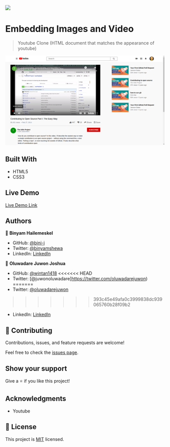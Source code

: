 ![](https://img.shields.io/badge/Microverse-blueviolet)

# Embedding Images and Video

> Youtube Clone (HTML document that matches the appearance of youtube)

![screenshot](screenshot.png)

## Built With

- HTML5
- CSS3

## Live Demo

[Live Demo Link](https://livedemo.com)

## Authors

👤 **Binyam Hailemeskel**

- GitHub: [@bini-i](https://github.com/bini-i)
- Twitter: [@binyamshewa](https://twitter.com/binyamshewa)
- LinkedIn: [LinkedIn](https://www.linkedin.com/in/binyam-hailemeskel-728048151/)

👤 **Oluwadare Juwon Joshua**

- GitHub: [@wintan1418](https://github.com/wintan1418)
<<<<<<< HEAD
- Twitter: [@juwonoluwadare]https://twitter.com/oluwadarejuwon)
=======
- Twitter: [@oluwadarejuwon](https://twitter.com/oluwadarejuwon)
>>>>>>> 393c45e49afa0c3999838dc939065760b28f09b2
- LinkedIn: [LinkedIn](https://www.linkedin.com/in/oluwadare-juwon-048a391a8/)

## 🤝 Contributing

Contributions, issues, and feature requests are welcome!

Feel free to check the [issues page](issues/).

## Show your support

Give a ⭐️ if you like this project!

## Acknowledgments

- Youtube 

## 📝 License

This project is [MIT](lic.url) licensed.
